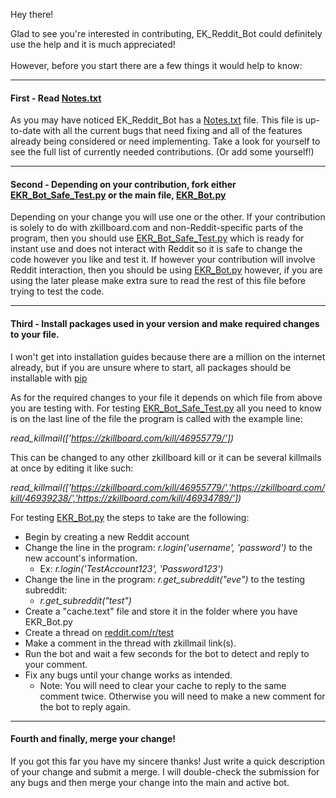 Hey there!

Glad to see you're interested in contributing, EK_Reddit_Bot could definitely use the help and it is much appreciated!
<BR></BR>
However, before you start there are a few things it would help to know:
<HR></HR>
<h4>First - Read <a href="https://github.com/ArnoldM904/EK_Reddit_Bot/blob/master/Notes.txt">Notes.txt<a/></h4>
As you may have noticed EK_Reddit_Bot has a <a href="https://github.com/ArnoldM904/EK_Reddit_Bot/blob/master/Notes.txt">Notes.txt<a/> file.
This file is up-to-date with all the current bugs that need fixing and 
all of the features already being considered or need implementing.
Take a look for yourself to see the full list of currently needed contributions. (Or add some yourself!)
<HR></HR>
<h4> Second - Depending on your contribution, fork either <a href="https://github.com/ArnoldM904/EK_Reddit_Bot/blob/master/EKR_Bot_Safe_Test.py">EKR_Bot_Safe_Test.py</a> or the main file, <a href="https://github.com/ArnoldM904/EK_Reddit_Bot/blob/master/EKR_Bot.py">EKR_Bot.py</a> </h4>
Depending on your change you will use one or the other. If your contribution is solely to do with zkillboard.com and non-Reddit-specific parts of the program, then you should use <a href="https://github.com/ArnoldM904/EK_Reddit_Bot/blob/master/EKR_Bot_Safe_Test.py">EKR_Bot_Safe_Test.py</a> which is ready for instant use and does not interact with Reddit so it is safe to change the code however you like and test it. If however your contribution will involve Reddit interaction, then you should be using <a href="https://github.com/ArnoldM904/EK_Reddit_Bot/blob/master/EKR_Bot.py">EKR_Bot.py</a> however, if you are using the later please make extra sure to read the rest of this file before trying to test the code.
<HR></HR>
<h4> Third - Install packages used in your version and make required changes to your file. </h4>
I won't get into installation guides because there are a million on the internet already, but if you are unsure where to start, all packages should be installable with <a href="https://pypi.python.org/pypi/pip/">pip</a>

As for the required changes to your file it depends on which file from above you are testing with.
For testing <a href="https://github.com/ArnoldM904/EK_Reddit_Bot/blob/master/EKR_Bot_Safe_Test.py">EKR_Bot_Safe_Test.py</a> all you need to know is on the last line of the file the program is called with the example line: 

<i>read_killmail(['https://zkillboard.com/kill/46955779/'])</i>

This can be changed to any other zkillboard kill or it can be several killmails at once by editing it like such:

<i>read_killmail(['https://zkillboard.com/kill/46955779/','https://zkillboard.com/kill/46939238/','https://zkillboard.com/kill/46934789/'])</i>


For testing <a href="https://github.com/ArnoldM904/EK_Reddit_Bot/blob/master/EKR_Bot.py">EKR_Bot.py</a> the steps to take are the following:
- Begin by creating a new Reddit account
- Change the line in the program: <i>r.login('username', 'password')</i> to the new account's information.
  - Ex: <i>r.login('TestAccount123', 'Password123')</i>
- Change the line in the program: <i>r.get_subreddit("eve")</i> to the testing subreddit:
  - <i>r.get_subreddit("test")</i>
- Create a "cache.text" file and store it in the folder where you have EKR_Bot.py
- Create a thread on <a href="reddit.com/r/test">reddit.com/r/test</a>
- Make a comment in the thread with zkillmail link(s).
- Run the bot and wait a few seconds for the bot to detect and reply to your comment.
- Fix any bugs until your change works as intended.
  - Note: You will need to clear your cache to reply to the same comment twice. Otherwise you will need to make a new comment for the bot to reply again.

<HR></HR>
<h4> Fourth and finally, merge your change! </h4>
If you got this far you have my sincere thanks! Just write a quick description of your change and submit a merge. I will double-check the submission for any bugs and then merge your change into the main and active bot.
